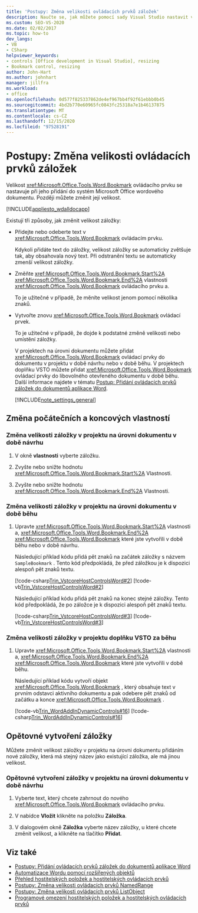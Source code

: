 ```yaml
---
title: 'Postupy: Změna velikosti ovládacích prvků záložek'
description: Naučte se, jak můžete pomocí sady Visual Studio nastavit velikost ovládacího prvku záložky, když ho přidáte do dokumentu Microsoft Wordu.
ms.custom: SEO-VS-2020
ms.date: 02/02/2017
ms.topic: how-to
dev_langs:
- VB
- CSharp
helpviewer_keywords:
- controls [Office development in Visual Studio], resizing
- Bookmark control, resizing
author: John-Hart
ms.author: johnhart
manager: jillfra
ms.workload:
- office
ms.openlocfilehash: 0d577f825337862de4ef967bb4f92f61ebbb0b45
ms.sourcegitcommit: 4bd2b770e60965fc0843fc25318a7e1b46137875
ms.translationtype: MT
ms.contentlocale: cs-CZ
ms.lasthandoff: 12/15/2020
ms.locfileid: "97528191"
---
```

# <a name="how-to-resize-bookmark-controls"></a>Postupy: Změna velikosti ovládacích prvků záložek
  Velikost <xref:Microsoft.Office.Tools.Word.Bookmark> ovládacího prvku se nastavuje při jeho přidání do systém Microsoft Office wordového dokumentu. Později můžete změnit její velikost.

 [!INCLUDE[appliesto_wdalldocapp](../vsto/includes/appliesto-wdalldocapp-md.md)]

 Existují tři způsoby, jak změnit velikost záložky:

- Přidejte nebo odeberte text v <xref:Microsoft.Office.Tools.Word.Bookmark> ovládacím prvku.

   Kdykoli přidáte text do záložky, velikost záložky se automaticky zvětšuje tak, aby obsahovala nový text. Při odstranění textu se automaticky zmenší velikost záložky.

- Změňte <xref:Microsoft.Office.Tools.Word.Bookmark.Start%2A> <xref:Microsoft.Office.Tools.Word.Bookmark.End%2A> vlastnosti <xref:Microsoft.Office.Tools.Word.Bookmark> ovládacího prvku a.

   To je užitečné v případě, že měníte velikost jenom pomocí několika znaků.

- Vytvořte znovu <xref:Microsoft.Office.Tools.Word.Bookmark> ovládací prvek.

   To je užitečné v případě, že dojde k podstatné změně velikosti nebo umístění záložky.

  V projektech na úrovni dokumentu můžete přidat <xref:Microsoft.Office.Tools.Word.Bookmark> ovládací prvky do dokumentu v projektu v době návrhu nebo v době běhu. V projektech doplňku VSTO můžete přidat <xref:Microsoft.Office.Tools.Word.Bookmark> ovládací prvky do libovolného otevřeného dokumentu v době běhu. Další informace najdete v tématu [Postup: Přidání ovládacích prvků záložek do dokumentů aplikace Word](../vsto/how-to-add-bookmark-controls-to-word-documents.md).

  [!INCLUDE[note_settings_general](../sharepoint/includes/note-settings-general-md.md)]

## <a name="change-the-start-and-end-properties"></a>Změna počátečních a koncových vlastností

### <a name="to-resize-a-bookmark-in-a-document-level-project-at-design-time"></a>Změna velikosti záložky v projektu na úrovni dokumentu v době návrhu

1. V okně **vlastnosti** vyberte záložku.

2. Zvyšte nebo snižte hodnotu <xref:Microsoft.Office.Tools.Word.Bookmark.Start%2A> Vlastnosti.

3. Zvyšte nebo snižte hodnotu <xref:Microsoft.Office.Tools.Word.Bookmark.End%2A> Vlastnosti.

### <a name="to-resize-a-bookmark-in-a-document-level-project-at-run-time"></a>Změna velikosti záložky v projektu na úrovni dokumentu v době běhu

1. Upravte <xref:Microsoft.Office.Tools.Word.Bookmark.Start%2A> vlastnosti a, <xref:Microsoft.Office.Tools.Word.Bookmark.End%2A> <xref:Microsoft.Office.Tools.Word.Bookmark> které jste vytvořili v době běhu nebo v době návrhu.

     Následující příklad kódu přidá pět znaků na začátek záložky s názvem `SampleBookmark` . Tento kód předpokládá, že před záložkou je k dispozici alespoň pět znaků textu.

     [!code-csharp[Trin_VstcoreHostControlsWord#2](../vsto/codesnippet/CSharp/trin_vstcorehostcontrolsword/ThisDocument.cs#2)]
     [!code-vb[Trin_VstcoreHostControlsWord#2](../vsto/codesnippet/VisualBasic/Trin_VstcoreHostControlsWordVB/ThisDocument.vb#2)]

     Následující příklad kódu přidá pět znaků na konec stejné záložky. Tento kód předpokládá, že po záložce je k dispozici alespoň pět znaků textu.

     [!code-csharp[Trin_VstcoreHostControlsWord#3](../vsto/codesnippet/CSharp/trin_vstcorehostcontrolsword/ThisDocument.cs#3)]
     [!code-vb[Trin_VstcoreHostControlsWord#3](../vsto/codesnippet/VisualBasic/Trin_VstcoreHostControlsWordVB/ThisDocument.vb#3)]

### <a name="to-resize-a-bookmark-in-a-vsto-add-in-project-at-run-time"></a>Změna velikosti záložky v projektu doplňku VSTO za běhu

1. Upravte <xref:Microsoft.Office.Tools.Word.Bookmark.Start%2A> vlastnosti a, <xref:Microsoft.Office.Tools.Word.Bookmark.End%2A> <xref:Microsoft.Office.Tools.Word.Bookmark> které jste vytvořili v době běhu.

     Následující příklad kódu vytvoří objekt <xref:Microsoft.Office.Tools.Word.Bookmark> , který obsahuje text v prvním odstavci aktivního dokumentu a pak odebere pět znaků od začátku a konce <xref:Microsoft.Office.Tools.Word.Bookmark> .

     [!code-vb[Trin_WordAddInDynamicControls#16](../vsto/codesnippet/VisualBasic/trin_wordaddindynamiccontrols/ThisAddIn.vb#16)]
     [!code-csharp[Trin_WordAddInDynamicControls#16](../vsto/codesnippet/CSharp/Trin_WordAddInDynamicControls/ThisAddIn.cs#16)]

## <a name="recreate-the-bookmark"></a>Opětovné vytvoření záložky
 Můžete změnit velikost záložky v projektu na úrovni dokumentu přidáním nové záložky, která má stejný název jako existující záložka, ale má jinou velikost.

### <a name="to-recreate-a-bookmark-in-a-document-level-project-at-design-time"></a>Opětovné vytvoření záložky v projektu na úrovni dokumentu v době návrhu

1. Vyberte text, který chcete zahrnout do nového <xref:Microsoft.Office.Tools.Word.Bookmark> ovládacího prvku.

2. V nabídce **Vložit** klikněte na položku **Záložka**.

3. V dialogovém okně **Záložka** vyberte název záložky, u které chcete změnit velikost, a klikněte na tlačítko **Přidat**.

## <a name="see-also"></a>Viz také
- [Postupy: Přidání ovládacích prvků záložek do dokumentů aplikace Word](../vsto/how-to-add-bookmark-controls-to-word-documents.md)
- [Automatizace Wordu pomocí rozšířených objektů](../vsto/automating-word-by-using-extended-objects.md)
- [Přehled hostitelských položek a hostitelských ovládacích prvků](../vsto/host-items-and-host-controls-overview.md)
- [Postupy: Změna velikosti ovládacích prvků NamedRange](../vsto/how-to-resize-namedrange-controls.md)
- [Postupy: Změna velikosti ovládacích prvků ListObject](../vsto/how-to-resize-listobject-controls.md)
- [Programové omezení hostitelských položek a hostitelských ovládacích prvků](../vsto/programmatic-limitations-of-host-items-and-host-controls.md)
